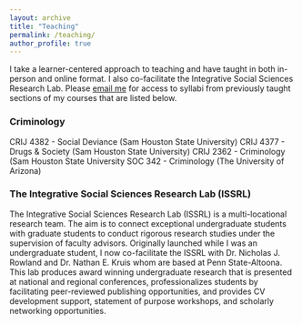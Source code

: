 ```yaml
---
layout: archive
title: "Teaching"
permalink: /teaching/
author_profile: true
---
```

I take a learner-centered approach to teaching and have taught in both in-person and online format. I also co-facilitate the Integrative Social Sciences Research Lab. Please [email me](abk017@shsu.edu) for access to syllabi from previously taught sections of my courses that are listed below.


### Criminology

CRIJ 4382 - Social Deviance (Sam Houston State University)
CRIJ 4377 - Drugs & Society (Sam Houston State University)
CRIJ 2362 - Criminology (Sam Houston State University
SOC 342 - Criminology (The University of Arizona)

### The Integrative Social Sciences Research Lab (ISSRL)

The Integrative Social Sciences Research Lab (ISSRL) is a multi-locational research team. The aim is to connect exceptional undergraduate students with graduate students to conduct rigorous research studies under the supervision of faculty advisors. Originally launched while I was an undergraduate student, I now co-facilitate the ISSRL with Dr. Nicholas J. Rowland and Dr. Nathan E. Kruis whom are based at Penn State-Altoona. This lab produces award winning undergraduate research that is presented at national and regional conferences, professionalizes students by facilitating peer-reviewed publishing opportunities, and provides CV development support, statement of purpose workshops, and scholarly networking opportunities.

